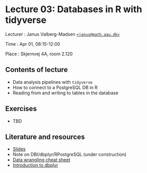 # Lecture 03: Databases in R with tidyverse

Lecturer
: Janus Valberg-Madsen [`<janus@math.aau.dk>`](mailto:janus@math.aau.dk)

Time
: Apr 01, 08:15-12:00

Place
: Skjernvej 4A, room 2.120


## Contents of lecture

- Data analysis pipelines with `tidyverse`
- How to connect to a PostgreSQL DB in R
- Reading from and writing to tables in the database


## Exercises

- TBD


## Literature and resources

- [Slides](../slides/03-tidyverse)
- Note on DBI/dbplyr/RPostgreSQL (under construction)
- [Data wrangling cheat sheet](https://www.rstudio.com/wp-content/uploads/2015/02/data-wrangling-cheatsheet.pdf)
- [Introduction to dbplyr](https://dbplyr.tidyverse.org/articles/dbplyr.html)
